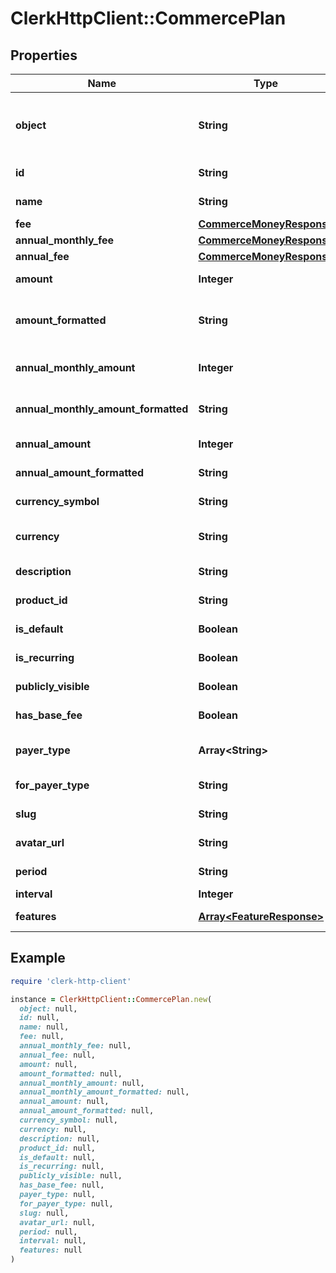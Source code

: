 # ClerkHttpClient::CommercePlan

## Properties

| Name | Type | Description | Notes |
| ---- | ---- | ----------- | ----- |
| **object** | **String** | String representing the object&#39;s type. Objects of the same type share the same value. |  |
| **id** | **String** | Unique identifier for the commerce plan. |  |
| **name** | **String** | The name of the commerce plan. |  |
| **fee** | [**CommerceMoneyResponse**](CommerceMoneyResponse.md) |  |  |
| **annual_monthly_fee** | [**CommerceMoneyResponse**](CommerceMoneyResponse.md) |  |  |
| **annual_fee** | [**CommerceMoneyResponse**](CommerceMoneyResponse.md) |  |  |
| **amount** | **Integer** | The amount in cents for the plan. |  |
| **amount_formatted** | **String** | The formatted amount as a string (e.g., \&quot;$49.99\&quot;). |  |
| **annual_monthly_amount** | **Integer** | The monthly amount in cents when billed annually. |  |
| **annual_monthly_amount_formatted** | **String** | The formatted annual monthly amount as a string. |  |
| **annual_amount** | **Integer** | The total annual amount in cents. |  |
| **annual_amount_formatted** | **String** | The formatted annual amount as a string. |  |
| **currency_symbol** | **String** | The currency symbol (e.g., \&quot;$\&quot;). |  |
| **currency** | **String** | The currency code (e.g., \&quot;USD\&quot;). |  |
| **description** | **String** | The description of the commerce plan. |  |
| **product_id** | **String** | The ID of the product this plan belongs to. |  |
| **is_default** | **Boolean** | Whether this is the default plan. |  |
| **is_recurring** | **Boolean** | Whether this is a recurring plan. |  |
| **publicly_visible** | **Boolean** | Whether this plan is publicly visible. |  |
| **has_base_fee** | **Boolean** | Whether this plan has a base fee. |  |
| **payer_type** | **Array&lt;String&gt;** | The types of payers that can use this plan. |  |
| **for_payer_type** | **String** | The payer type this plan is designed for. |  |
| **slug** | **String** | The URL-friendly slug for the plan. |  |
| **avatar_url** | **String** | The URL of the plan&#39;s avatar image. |  |
| **period** | **String** | The billing period for the plan. |  |
| **interval** | **Integer** | The billing interval. |  |
| **features** | [**Array&lt;FeatureResponse&gt;**](FeatureResponse.md) | The features included in this plan. |  |

## Example

```ruby
require 'clerk-http-client'

instance = ClerkHttpClient::CommercePlan.new(
  object: null,
  id: null,
  name: null,
  fee: null,
  annual_monthly_fee: null,
  annual_fee: null,
  amount: null,
  amount_formatted: null,
  annual_monthly_amount: null,
  annual_monthly_amount_formatted: null,
  annual_amount: null,
  annual_amount_formatted: null,
  currency_symbol: null,
  currency: null,
  description: null,
  product_id: null,
  is_default: null,
  is_recurring: null,
  publicly_visible: null,
  has_base_fee: null,
  payer_type: null,
  for_payer_type: null,
  slug: null,
  avatar_url: null,
  period: null,
  interval: null,
  features: null
)
```

